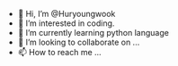 - 👋 Hi, I’m @Huryoungwook
- 👀 I’m interested in coding.
- 🌱 I’m currently learning python language
- 💞️ I’m looking to collaborate on ...
- 📫 How to reach me ...

<!---
Huryoungwook/Huryoungwook is a ✨ special ✨ repository because its `README.md` (this file) appears on your GitHub profile.
You can click the Preview link to take a look at your changes.
--->
